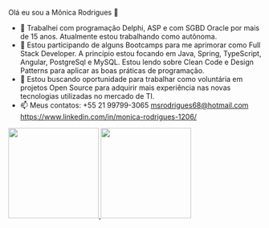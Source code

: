 Olá eu sou a Mônica Rodrigues 👋


- 🔭 Trabalhei com programação Delphi, ASP e com SGBD Oracle por mais de 15 anos. Atualmente estou trabalhando como autônoma. 
- 🌱 Estou participando de alguns Bootcamps para me aprimorar como Full Stack Developer. 
     A princípio estou focando em Java, Spring, TypeScript, Angular, PostgreSql e MySQL.
     Estou lendo sobre Clean Code e Design Patterns para aplicar as boas práticas de programação.
- 👯 Estou buscando oportunidade para trabalhar como voluntária em projetos Open Source para adquirir mais experiência nas novas tecnologias utilizadas no mercado de TI.
- 📫 Meus contatos: +55 21 99799-3065 
     msrodrigues68@hotmail.com 
     https://www.linkedin.com/in/monica-rodrigues-1206/

<div>
  <a href="https://github.com/nikasr">
  <img height="180em" src="https://github-readme-stats.vercel.app/api?username=nikasr&show_icons=true&theme=dracula&include_all_commits=true&count_private=true"/>
  <img height="180em" src="https://github-readme-stats.vercel.app/api/top-langs/?username=nikasr&layout=compact&langs_count=7&theme=dracula"/>
</div>

